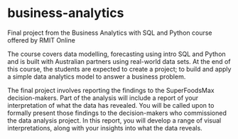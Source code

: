 # business-analytics

Final project from the Business Analytics with SQL and Python course offered by RMIT Online

The course covers data modelling, forecasting using intro SQL and Python and is built with Australian partners using real-world data sets. At the end of this course, the students are expected to create a project; to build and apply a simple data analytics model to answer a business problem.

The final project involves reporting the findings to the SuperFoodsMax decision-makers. Part of the analysis will include a report of your interpretation of what the data has revealed. You will be called upon to formally present those findings to the decision-makers who commissioned the data analysis project. In this report, you will develop a range of visual interpretations, along with your insights into what the data reveals. 
